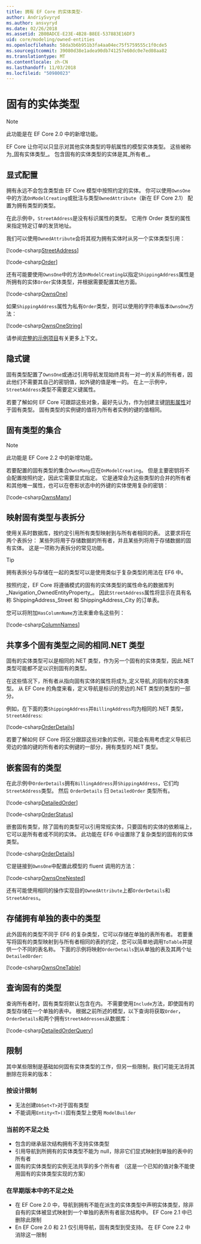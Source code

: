 ```yaml
---
title: 拥有 EF Core 的实体类型-
author: AndriySvyryd
ms.author: ansvyryd
ms.date: 02/26/2018
ms.assetid: 2B0BADCE-E23E-4B28-B8EE-537883E16DF3
uid: core/modeling/owned-entities
ms.openlocfilehash: 58da3b6b951b3fa4aa04ec75f5759555c1f0cde5
ms.sourcegitcommit: 39080d38e1adea90db741257e60dc0e7ed08aa82
ms.translationtype: MT
ms.contentlocale: zh-CN
ms.lasthandoff: 11/03/2018
ms.locfileid: "50980023"
---
```

# <a name="owned-entity-types"></a>固有的实体类型

>[!NOTE]
> 此功能是在 EF Core 2.0 中的新增功能。

EF Core 让你可以只显示对其他实体类型的导航属性的模型实体类型。 这些被称为_固有实体类型_。 包含固有的实体类型的实体是其_所有者_。

## <a name="explicit-configuration"></a>显式配置

拥有永远不会包含类型由 EF Core 模型中按照约定的实体。 你可以使用`OwnsOne`中的方法`OnModelCreating`或批注与类型`OwnedAttribute`（新在 EF Core 2.1） 配置为拥有类型的类型。

在此示例中，`StreetAddress`是没有标识属性的类型。 它用作 Order 类型的属性来指定特定订单的发货地址。

我们可以使用`OwnedAttribute`会将其视为拥有实体时从另一个实体类型引用：

[!code-csharp[StreetAddress](../../../samples/core/Modeling/OwnedEntities/StreetAddress.cs?name=StreetAddress)]

[!code-csharp[Order](../../../samples/core/Modeling/OwnedEntities/Order.cs?name=Order)]

还有可能要使用`OwnsOne`中的方法`OnModelCreating`以指定`ShippingAddress`属性是所拥有的实体`Order`实体类型，并根据需要配置其他方面。

[!code-csharp[OwnsOne](../../../samples/core/Modeling/OwnedEntities/OwnedEntityContext.cs?name=OwnsOne)]

如果`ShippingAddress`属性为私有`Order`类型，则可以使用的字符串版本`OwnsOne`方法：

[!code-csharp[OwnsOneString](../../../samples/core/Modeling/OwnedEntities/OwnedEntityContext.cs?name=OwnsOneString)]

请参阅[完整的示例项目](https://github.com/aspnet/EntityFramework.Docs/tree/master/samples/core/Modeling/OwnedEntities)有关更多上下文。 

## <a name="implicit-keys"></a>隐式键

固有类型配置了`OwnsOne`或通过引用导航发现始终具有一对一的关系的所有者，因此他们不需要其自己的密钥值，如外键的值是唯一的。 在上一示例中，`StreetAddress`类型不需要定义键属性。  

若要了解如何 EF Core 可跟踪这些对象，最好先认为，作为创建主键[阴影属性](xref:core/modeling/shadow-properties)对于固有类型。 固有类型的实例键的值将为所有者实例的键的值相同。

## <a name="collections-of-owned-types"></a>固有类型的集合

>[!NOTE]
> 此功能是 EF Core 2.2 中的新增功能。

若要配置的固有类型的集合`OwnsMany`应在`OnModelCreating`。 但是主要密钥将不会配置按照约定，因此它需要显式指定。 它是通常会为这些类型的合并的所有者和其他唯一属性，也可以在卷影状态中的外键的实体使用复杂的密钥：

[!code-csharp[OwnsMany](../../../samples/core/Modeling/OwnedEntities/OwnedEntityContext.cs?name=OwnsMany)]

## <a name="mapping-owned-types-with-table-splitting"></a>映射固有类型与表拆分

使用关系时数据库，按约定引用所有类型映射到与所有者相同的表。 这要求将在两个表拆分： 某些列将用于存储数据的所有者，并且某些列将用于存储数据的固有实体。 这是一项称为表拆分的常见功能。

> [!TIP]
> 拥有表拆分与存储在一起的类型可以是使用类似于复杂类型的用法在 EF6 中。

按照约定，EF Core 将遵循模式的固有的实体类型的属性命名的数据库列_Navigation_OwnedEntityProperty_。 因此`StreetAddress`属性将显示在具有名称 ShippingAddress_Street 和 ShippingAddress_City 的订单表。

您可以将附加`HasColumnName`方法来重命名这些列：

[!code-csharp[ColumnNames](../../../samples/core/Modeling/OwnedEntities/OwnedEntityContext.cs?name=ColumnNames)]

## <a name="sharing-the-same-net-type-among-multiple-owned-types"></a>共享多个固有类型之间的相同.NET 类型

固有的实体类型可以是相同的.NET 类型，作为另一个固有的实体类型，因此.NET 类型可能都不足以识别固有的类型。

在这些情况下，所有者从指向固有实体的属性将成为_定义导航_的固有的实体类型。 从 EF Core 的角度来看，定义导航是标识的旁边的.NET 类型的类型的一部分。   

例如，在下面的类`ShippingAddress`并`BillingAddress`均为相同的.NET 类型， `StreetAddress`:

[!code-csharp[OrderDetails](../../../samples/core/Modeling/OwnedEntities/OrderDetails.cs?name=OrderDetails)]

若要了解如何 EF Core 将区分跟踪这些对象的实例，可能会有用考虑定义导航已旁边的值的键的所有者的实例键的一部分，拥有类型的.NET 类型。

## <a name="nested-owned-types"></a>嵌套固有的类型

在此示例中`OrderDetails`拥有`BillingAddress`并`ShippingAddress`，它们均`StreetAddress`类型。 然后 `OrderDetails` 归 `DetailedOrder` 类型所有。

[!code-csharp[DetailedOrder](../../../samples/core/Modeling/OwnedEntities/DetailedOrder.cs?name=DetailedOrder)]

[!code-csharp[OrderStatus](../../../samples/core/Modeling/OwnedEntities/OrderStatus.cs?name=OrderStatus)]

嵌套固有类型，除了固有的类型可以引用常规实体，只要固有的实体的依赖端上，它可以是所有者或不同的实体。 此功能在 EF6 中设置除了复杂类型的固有的实体类型。

[!code-csharp[OrderDetails](../../../samples/core/Modeling/OwnedEntities/OrderDetails.cs?name=OrderDetails)]

它是链接到`OwnsOne`中配置此模型的 fluent 调用的方法：

[!code-csharp[OwnsOneNested](../../../samples/core/Modeling/OwnedEntities/OwnedEntityContext.cs?name=OwnsOneNested)]

还有可能使用相同的操作实现目的`OwnedAttribute`上都`OrderDetails`和`StreetAdress`。

## <a name="storing-owned-types-in-separate-tables"></a>存储拥有单独的表中的类型

此外固有的类型不同于 EF6 的复杂类型，它可以存储在单独的表所有者。 若要重写将固有的类型映射到与所有者相同的表的约定，您可以简单地调用`ToTable`并提供一个不同的表名称。 下面的示例将映射`OrderDetails`到从单独的表及其两个址`DetailedOrder`:

[!code-csharp[OwnsOneTable](../../../samples/core/Modeling/OwnedEntities/OwnedEntityContext.cs?name=OwnsOneTable)]

## <a name="querying-owned-types"></a>查询固有的类型

查询所有者时，固有类型将默认包含在内。 不需要使用`Include`方法，即使固有的类型存储在一个单独的表中。 根据之前所述的模型，以下查询将获取`Order`，`OrderDetails`和两个拥有`StreetAddresses`从数据库：

[!code-csharp[DetailedOrderQuery](../../../samples/core/Modeling/OwnedEntities/Program.cs?name=DetailedOrderQuery)]

## <a name="limitations"></a>限制

其中某些限制是基础如何固有实体类型的工作，但另一些限制，我们可能无法将其删除在将来的版本：

### <a name="by-design-restrictions"></a>按设计限制
- 无法创建`DbSet<T>`对于固有类型
- 不能调用`Entity<T>()`固有类型上使用 `ModelBuilder`

### <a name="current-shortcomings"></a>当前的不足之处
- 包含的继承层次结构拥有不支持实体类型
- 引用导航到所拥有的实体类型不能为 null，除非它们显式映射到单独的表中的所有者
- 固有的实体类型的实例无法共享的多个所有者 （这是一个已知的值对象不能使用固有的实体类型实现的方案）

### <a name="shortcomings-in-previous-versions"></a>在早期版本中的不足之处
- 在 EF Core 2.0 中，导航到拥有不能在派生的实体类型中声明实体类型，除非自有的实体被显式映射到一个单独的表所有者层次结构中。 EF Core 2.1 中已删除此限制
- En EF Core 2.0 和 2.1 仅引用导航，固有类型到受支持。 在 EF Core 2.2 中消除这一限制